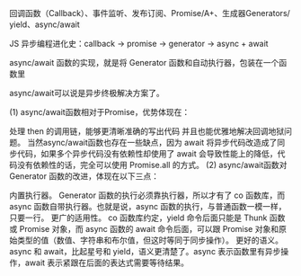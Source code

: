 回调函数（Callback）、事件监听、发布订阅、Promise/A+、生成器Generators/ yield、async/await

JS 异步编程进化史：callback -> promise -> generator -> async + await

async/await 函数的实现，就是将 Generator 函数和自动执行器，包装在一个函数里

async/await可以说是异步终极解决方案了。

(1) async/await函数相对于Promise，优势体现在：

处理 then 的调用链，能够更清晰准确的写出代码
并且也能优雅地解决回调地狱问题。
当然async/await函数也存在一些缺点，因为 await 将异步代码改造成了同步代码，如果多个异步代码没有依赖性却使用了 await 会导致性能上的降低，代码没有依赖性的话，完全可以使用 Promise.all 的方式。
(2) async/await函数对 Generator 函数的改进，体现在以下三点：

内置执行器。 Generator 函数的执行必须靠执行器，所以才有了 co 函数库，而 async 函数自带执行器。也就是说，async 函数的执行，与普通函数一模一样，只要一行。
更广的适用性。 co 函数库约定，yield 命令后面只能是 Thunk 函数或 Promise 对象，而 async 函数的 await 命令后面，可以跟 Promise 对象和原始类型的值（数值、字符串和布尔值，但这时等同于同步操作）。
更好的语义。 async 和 await，比起星号和 yield，语义更清楚了。async 表示函数里有异步操作，await 表示紧跟在后面的表达式需要等待结果。